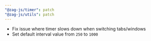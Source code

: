 ```yaml
---
"@zag-js/timer": patch
"@zag-js/utils": patch
---
```


- Fix issue where timer slows down when switching tabs/windows
- Set default interval value from `250` to `1000`
